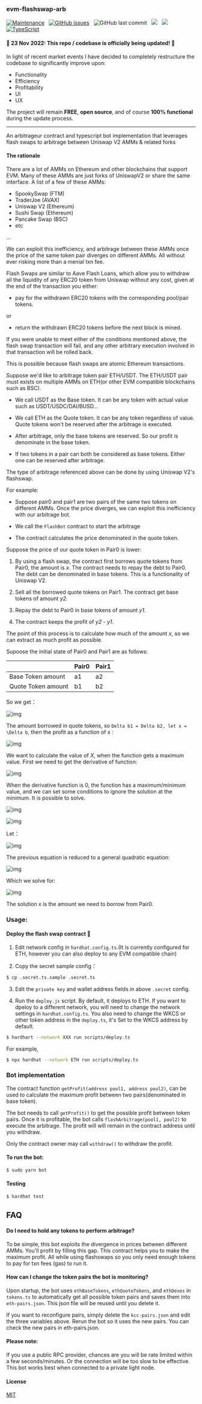 ### evm-flashswap-arb

[![Maintenance](https://img.shields.io/badge/Maintained%3F-yes-green.svg)](https://GitHub.com/cusdt-LINK/evm-flashswap-arb/graphs/commit-activity) &nbsp; [![GitHub issues](https://img.shields.io/github/issues/cusdt-LINK/evm-flashswap-arb.svg)](https://GitHub.com/cusdt-LINK/evm-flashswap-arb/issues/) &nbsp; ![GitHub last commit](https://img.shields.io/github/last-commit/cusdt-LINK/evm-flashswap-arb?style=plastic) &nbsp; ![](https://img.shields.io/github/forks/cusdt-LINK/evm-flashswap-arb) &nbsp; ![](https://img.shields.io/github/license/cusdt-LINK/evm-flashswap-arb) &nbsp; [![TypeScript](https://badgen.net/badge/icon/typescript?icon=typescript&label)](https://typescriptlang.org)

#### 🚧 23 Nov 2022: This repo / codebase is officially being updated! 🚧

In light of recent market events I have decided to completely restructure the codebase to significantly improve upon:
- Functionality
- Efficiency
- Profitability
- UI
- UX

The project will remain **FREE**, **open source**, and of course **100% functional** during the update process. 

___________________________________________
An arbitrageur contract and typescript bot implementation that leverages flash swaps to arbitrage between Uniswap V2 AMMs & related forks

#### The rationale

There are a lot of AMMs on Ethereum and other blockchains that support EVM. Many of these AMMs are just forks of UniswapV2 or share the same interface. A list of a few of these AMMs:

- SpookySwap (FTM)
- TraderJoe (AVAX)
- Uniswap V2 (Ethereum)
- Sushi Swap (Ethereum)
- Pancake Swap (BSC)
- etc

...

We can exploit this inefficiency, and arbitrage between these AMMs once the price of the same token pair diverges on different AMMs. All without ever risking more than a menial txn fee. 

Flash Swaps are similar to Aave Flash Loans, which allow you to withdraw all the liquidity of any ERC20 token from Uniswap without any cost, given at the end of the transaction you either:

- pay for the withdrawn ERC20 tokens 
with the corresponding pool/pair tokens.

or 


- return the withdrawn ERC20 tokens before the next block is mined. 

If you were unable to meet either of the conditions mentioned above, the flash swap transaction will fail, and any other arbitrary execution involved in that transaction will be rolled back.

This is possible because flash swaps are atomic Ethereum transactions.

Suppose we'd like to arbitrage token pair ETH/USDT. The ETH/USDT pair must exists on multiple AMMs on ETH(or other EVM compatible blockchains such as BSC).

- We call USDT as the Base token. It can be any token with actual value such as USDT/USDC/DAI/BUSD...

- We call ETH as the Quote token. It can be any token regardless of value. Quote tokens won't be reserved after the arbitrage is executed.

- After arbitrage, only the base tokens are reserved. So our profit is denominate in the base token.

- If two tokens in a pair can both be considered as base tokens. Either one can be reserved after arbitrage.

The type of arbitrage referenced above can be done by using Uniswap V2's flashswap.

For example:

- Suppose pair0 and pair1 are two pairs of the same two tokens on different AMMs. Once the price diverges, we can exploit this inefficiency with our arbitrage bot.

- We call the `FlashBot` contract to start the arbitrage

- The contract calculates the price denominated in the quote token.

Suppose the price of our quote token in Pair0 is lower:

1. By using a flash swap, the contract first borrows quote tokens from Pair0, the amount is *x*. The contract needs to repay the debt to Pair0. The debt can be denominated in base tokens. This is a functionality of Uniswap V2.

2. Sell all the borrowed quote tokens on Pair1. The contract get base tokens of amount *y2*.

3. Repay the debt to Pair0 in base tokens of amount *y1*.

4. The contract keeps the profit of *y2* - *y1*.

The point of this process is to calculate how much of the amount *x*, so we can extract as much profit as possible.

Supoose the initial state of Pair0 and Pair1 are as follows:

| | Pair0 | Pair1 |
| :------------------| :---- | :---- |
| Base Token amount | a1 | a2 |
| Quote Token amount | b1 | b2 |

So we get：

![img](https://i.ibb.co/y0FcRxf/A806-DABD-7-A56-4879-8074-D700-A010-A32-F.png)

The amount borrowed in quote tokens, so `Delta b1 = Delta b2, let x = \Delta b`, then the profit as a function of x :

![img](https://i.ibb.co/tHPkPHT/4-A5-FE15-F-12-FB-43-A8-B806-8-ABDE3-EA15-A8.png)


We want to calculate the value of *X*, when the function gets a maximum value. First we need to get the derivative of function:

![img](https://i.ibb.co/v1F3DCT/E9-A77-C78-EBE1-47-B9-9-A22-A1-FB4082-F12-B.png)

When the derivative function is 0, the function has a maximum/minimum value, and we can set some conditions to ignore the solution at the minimum. It is possible to solve.

![img](https://i.ibb.co/PMcnBd5/ABDF7-D84-E0-D0-421-B-8-ED7-16180-E637673.png )

![img](https://i.ibb.co/hMTcSyz/DD6-CC8-EB-9013-4639-A676-A675-BCD2628-E.png)

Let：

![img](https://i.ibb.co/njVdNqS/04-E07391-C4-CF-4-EBF-8-FC5-4-FC7388-F2467.png )

The previous equation is reduced to a general quadratic equation:

![img](https://i.ibb.co/vBFxPy5/F1-BF9231-D0-A1-47-D8-89-BC-2863-AB1-C4691.png)

Which we solve for:

![img](https://i.ibb.co/CBskKY2/525-B4-D01-9-E1-B-4-B15-BF2-A-13-FDBEB6-A299.png)

The solution x is the amount we need to borrow from Pair0.

### Usage:

#### Deploy the flash swap contract 📄 

1. Edit network config in `hardhat.config.ts`.(It is currently configured for ETH, however you can also deploy to any EVM compatible chain)

2. Copy the secret sample config：

```bash
$ cp .secret.ts.sample .secret.ts

```

3. Edit the `private key` and wallet address fields in above `.secret` config.


4. Run the `deploy.js` script. By default, it deploys to ETH. If you want to dpeloy to a different network, you will need to change the network settings in `hardhat.config.ts`. You also need to change the WKCS or other token address in the `deploy.ts`, it's Set to the WKCS address by default.


``` bash
$ hardhart --network XXX run scripts/deploy.ts

```

For example,

```bash
$ npx hardhat --network ETH run scripts/deploy.ts

```

### Bot implementation

The contract function `getProfit(address pool1, address pool2)`, can be used to calculate the maximum profit between two pairs(denominated in base token).

The bot needs to call `getProfit()` to get the possible profit between token pairs. Once it is profitable, the bot calls `flashArbitrage(pool1, pool2)` to execute the arbitrage. The profit will will remain in the contract address until you withdraw.

Only the contract owner may call `withdraw()` to withdraw the profit.

#### To run the bot:

``` bash
$ sudo yarn bot

```

#### Testing

``` bash
$ hardhat test

```

## FAQ

#### Do I need to hold any tokens to perform arbitrage?

To be simple, this bot exploits the divergence in prices between different AMMs. You'll profit by filling this gap. This contract helps you to make the maximum profit. All while using flashswaps so you only need enough tokens to pay for txn fees (gas) to run it.


#### How can I change the token pairs the bot is monitoring?

Upon startup, the bot uses `ethBaseTokens`, `ethQuoteTokens`, and `ethDexes` in `tokens.ts` to automatically get all possible token pairs and saves them into `eth-pairs.json`. This json file will be reused until you delete it.

If you want to reconfigure pairs, simply delete the `kcc-pairs.json` and edit the three variables above. Rerun the bot so it uses the new pairs. You can check the new pairs in eth-pairs.json.

#### Please note: 

If you use a public RPC provider, chances are you will be rate limited within a few seconds/minutes. Or the connection will be too slow to be effective. This bot works best when connected to a private light node. 

#### License
[MIT](https://choosealicense.com/licenses/mit/)
